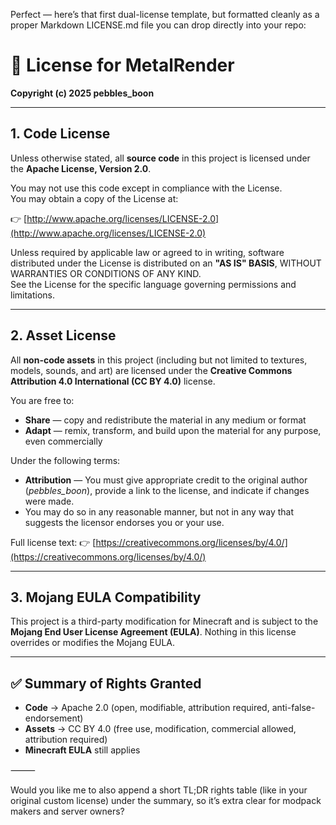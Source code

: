 Perfect — here’s that first dual-license template, but formatted cleanly as a proper Markdown LICENSE.md file you can drop directly into your repo:

# 📜 License for MetalRender

**Copyright (c) 2025 pebbles_boon**

---

## 1. Code License

Unless otherwise stated, all **source code** in this project is licensed under the **Apache License, Version 2.0**.  

You may not use this code except in compliance with the License.  
You may obtain a copy of the License at:  

👉 [http://www.apache.org/licenses/LICENSE-2.0](http://www.apache.org/licenses/LICENSE-2.0)  

Unless required by applicable law or agreed to in writing, software distributed under the License is distributed on an **"AS IS" BASIS**, WITHOUT WARRANTIES OR CONDITIONS OF ANY KIND.  
See the License for the specific language governing permissions and limitations.  

---

## 2. Asset License

All **non-code assets** in this project (including but not limited to textures, models, sounds, and art) are licensed under the **Creative Commons Attribution 4.0 International (CC BY 4.0)** license.  

You are free to:  
- **Share** — copy and redistribute the material in any medium or format  
- **Adapt** — remix, transform, and build upon the material for any purpose, even commercially  

Under the following terms:  
- **Attribution** — You must give appropriate credit to the original author (*pebbles_boon*), provide a link to the license, and indicate if changes were made.  
- You may do so in any reasonable manner, but not in any way that suggests the licensor endorses you or your use.  

Full license text: 👉 [https://creativecommons.org/licenses/by/4.0/](https://creativecommons.org/licenses/by/4.0/)  

---

## 3. Mojang EULA Compatibility

This project is a third-party modification for Minecraft and is subject to the **Mojang End User License Agreement (EULA)**. Nothing in this license overrides or modifies the Mojang EULA.  

---

## ✅ Summary of Rights Granted

- **Code** → Apache 2.0 (open, modifiable, attribution required, anti-false-endorsement)  
- **Assets** → CC BY 4.0 (free use, modification, commercial allowed, attribution required)  
- **Minecraft EULA** still applies  


⸻

Would you like me to also append a short TL;DR rights table (like in your original custom license) under the summary, so it’s extra clear for modpack makers and server owners?
